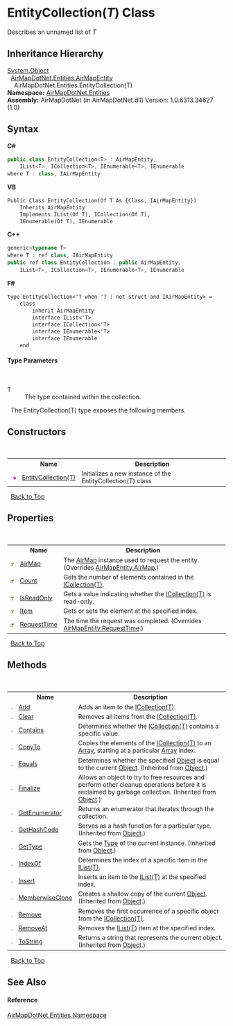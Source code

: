 # EntityCollection(*T*) Class
 

Describes an unnamed list of *T*


## Inheritance Hierarchy
<a href="http://msdn2.microsoft.com/en-us/library/e5kfa45b" target="_blank">System.Object</a><br />&nbsp;&nbsp;<a href="498915d0-8dc8-c249-1048-8f0ca5925baa">AirMapDotNet.Entities.AirMapEntity</a><br />&nbsp;&nbsp;&nbsp;&nbsp;AirMapDotNet.Entities.EntityCollection(T)<br />
**Namespace:**&nbsp;<a href="98571a09-2783-53ee-6a50-029c1c8ea39b">AirMapDotNet.Entities</a><br />**Assembly:**&nbsp;AirMapDotNet (in AirMapDotNet.dll) Version: 1.0.6313.34627 (1.0)

## Syntax

**C#**<br />
``` C#
public class EntityCollection<T> : AirMapEntity, 
	IList<T>, ICollection<T>, IEnumerable<T>, IEnumerable
where T : class, IAirMapEntity

```

**VB**<br />
``` VB
Public Class EntityCollection(Of T As {Class, IAirMapEntity})
	Inherits AirMapEntity
	Implements IList(Of T), ICollection(Of T), 
	IEnumerable(Of T), IEnumerable
```

**C++**<br />
``` C++
generic<typename T>
where T : ref class, IAirMapEntity
public ref class EntityCollection : public AirMapEntity, 
	IList<T>, ICollection<T>, IEnumerable<T>, IEnumerable
```

**F#**<br />
``` F#
type EntityCollection<'T when 'T : not struct and IAirMapEntity> =  
    class
        inherit AirMapEntity
        interface IList<'T>
        interface ICollection<'T>
        interface IEnumerable<'T>
        interface IEnumerable
    end
```


#### Type Parameters
&nbsp;<dl><dt>T</dt><dd>The type contained within the collection.</dd></dl>&nbsp;
The EntityCollection(T) type exposes the following members.


## Constructors
&nbsp;<table><tr><th></th><th>Name</th><th>Description</th></tr><tr><td>![Public method](media/pubmethod.gif "Public method")</td><td><a href="119dd64a-88e2-6527-bb75-e7ca2f360805">EntityCollection(T)</a></td><td>
Initializes a new instance of the EntityCollection(T) class</td></tr></table>&nbsp;
<a href="#entitycollection(*t*)-class">Back to Top</a>

## Properties
&nbsp;<table><tr><th></th><th>Name</th><th>Description</th></tr><tr><td>![Public property](media/pubproperty.gif "Public property")</td><td><a href="e48a0a5c-1494-d76f-6cb0-c12aa312c65a">AirMap</a></td><td>
The <a href="be228503-8740-bc61-66cf-e4c36ebd34e2">AirMap</a> instance used to request the entity.
 (Overrides <a href="032dccf1-d5fa-b40a-8ad6-b150b5708395">AirMapEntity.AirMap</a>.)</td></tr><tr><td>![Public property](media/pubproperty.gif "Public property")</td><td><a href="cfba5102-c9b0-d5c3-9042-f5b74bc79c49">Count</a></td><td>
Gets the number of elements contained in the <a href="http://msdn2.microsoft.com/en-us/library/92t2ye13" target="_blank">ICollection(T)</a>.</td></tr><tr><td>![Public property](media/pubproperty.gif "Public property")</td><td><a href="61f30ba0-634e-cbbe-8d63-dfff0c6ba204">IsReadOnly</a></td><td>
Gets a value indicating whether the <a href="http://msdn2.microsoft.com/en-us/library/92t2ye13" target="_blank">ICollection(T)</a> is read-only.</td></tr><tr><td>![Public property](media/pubproperty.gif "Public property")</td><td><a href="b024bd13-1d62-e7d6-d247-65d781754e13">Item</a></td><td>
Gets or sets the element at the specified index.</td></tr><tr><td>![Public property](media/pubproperty.gif "Public property")</td><td><a href="9b5b8ceb-d9c8-e0f2-f061-2f493724a18c">RequestTime</a></td><td>
The time the request was completed.
 (Overrides <a href="f55e2217-2d86-8a3f-3a3e-f3338517d712">AirMapEntity.RequestTime</a>.)</td></tr></table>&nbsp;
<a href="#entitycollection(*t*)-class">Back to Top</a>

## Methods
&nbsp;<table><tr><th></th><th>Name</th><th>Description</th></tr><tr><td>![Public method](media/pubmethod.gif "Public method")</td><td><a href="304d98c6-9a62-9ced-3073-15b7903368ca">Add</a></td><td>
Adds an item to the <a href="http://msdn2.microsoft.com/en-us/library/92t2ye13" target="_blank">ICollection(T)</a>.</td></tr><tr><td>![Public method](media/pubmethod.gif "Public method")</td><td><a href="ab31b9ed-560e-0b8e-bc13-fccceae3f096">Clear</a></td><td>
Removes all items from the <a href="http://msdn2.microsoft.com/en-us/library/92t2ye13" target="_blank">ICollection(T)</a>.</td></tr><tr><td>![Public method](media/pubmethod.gif "Public method")</td><td><a href="5a665a35-d9c2-dfcc-44af-4ec46636ebe0">Contains</a></td><td>
Determines whether the <a href="http://msdn2.microsoft.com/en-us/library/92t2ye13" target="_blank">ICollection(T)</a> contains a specific value.</td></tr><tr><td>![Public method](media/pubmethod.gif "Public method")</td><td><a href="2b3a8ec7-2166-cf14-5dff-07f0b275f097">CopyTo</a></td><td>
Copies the elements of the <a href="http://msdn2.microsoft.com/en-us/library/92t2ye13" target="_blank">ICollection(T)</a> to an <a href="http://msdn2.microsoft.com/en-us/library/czz5hkty" target="_blank">Array</a>, starting at a particular <a href="http://msdn2.microsoft.com/en-us/library/czz5hkty" target="_blank">Array</a> index.</td></tr><tr><td>![Public method](media/pubmethod.gif "Public method")</td><td><a href="http://msdn2.microsoft.com/en-us/library/bsc2ak47" target="_blank">Equals</a></td><td>
Determines whether the specified <a href="http://msdn2.microsoft.com/en-us/library/e5kfa45b" target="_blank">Object</a> is equal to the current <a href="http://msdn2.microsoft.com/en-us/library/e5kfa45b" target="_blank">Object</a>.
 (Inherited from <a href="http://msdn2.microsoft.com/en-us/library/e5kfa45b" target="_blank">Object</a>.)</td></tr><tr><td>![Protected method](media/protmethod.gif "Protected method")</td><td><a href="http://msdn2.microsoft.com/en-us/library/4k87zsw7" target="_blank">Finalize</a></td><td>
Allows an object to try to free resources and perform other cleanup operations before it is reclaimed by garbage collection.
 (Inherited from <a href="http://msdn2.microsoft.com/en-us/library/e5kfa45b" target="_blank">Object</a>.)</td></tr><tr><td>![Public method](media/pubmethod.gif "Public method")</td><td><a href="f90c4a59-ccfa-fde3-d11a-577a5d310895">GetEnumerator</a></td><td>
Returns an enumerator that iterates through the collection.</td></tr><tr><td>![Public method](media/pubmethod.gif "Public method")</td><td><a href="http://msdn2.microsoft.com/en-us/library/zdee4b3y" target="_blank">GetHashCode</a></td><td>
Serves as a hash function for a particular type.
 (Inherited from <a href="http://msdn2.microsoft.com/en-us/library/e5kfa45b" target="_blank">Object</a>.)</td></tr><tr><td>![Public method](media/pubmethod.gif "Public method")</td><td><a href="http://msdn2.microsoft.com/en-us/library/dfwy45w9" target="_blank">GetType</a></td><td>
Gets the <a href="http://msdn2.microsoft.com/en-us/library/42892f65" target="_blank">Type</a> of the current instance.
 (Inherited from <a href="http://msdn2.microsoft.com/en-us/library/e5kfa45b" target="_blank">Object</a>.)</td></tr><tr><td>![Public method](media/pubmethod.gif "Public method")</td><td><a href="e45fc1ea-4074-e054-8b64-a1d84f989b0d">IndexOf</a></td><td>
Determines the index of a specific item in the <a href="http://msdn2.microsoft.com/en-us/library/5y536ey6" target="_blank">IList(T)</a>.</td></tr><tr><td>![Public method](media/pubmethod.gif "Public method")</td><td><a href="090d3c2e-64b5-96cd-34c5-564374e84b94">Insert</a></td><td>
Inserts an item to the <a href="http://msdn2.microsoft.com/en-us/library/5y536ey6" target="_blank">IList(T)</a> at the specified index.</td></tr><tr><td>![Protected method](media/protmethod.gif "Protected method")</td><td><a href="http://msdn2.microsoft.com/en-us/library/57ctke0a" target="_blank">MemberwiseClone</a></td><td>
Creates a shallow copy of the current <a href="http://msdn2.microsoft.com/en-us/library/e5kfa45b" target="_blank">Object</a>.
 (Inherited from <a href="http://msdn2.microsoft.com/en-us/library/e5kfa45b" target="_blank">Object</a>.)</td></tr><tr><td>![Public method](media/pubmethod.gif "Public method")</td><td><a href="662a0c21-40ac-d7f7-ddcb-e1dd6c29fa63">Remove</a></td><td>
Removes the first occurrence of a specific object from the <a href="http://msdn2.microsoft.com/en-us/library/92t2ye13" target="_blank">ICollection(T)</a>.</td></tr><tr><td>![Public method](media/pubmethod.gif "Public method")</td><td><a href="b9073847-bc2b-5edb-6dea-6b7aab7a88f1">RemoveAt</a></td><td>
Removes the <a href="http://msdn2.microsoft.com/en-us/library/5y536ey6" target="_blank">IList(T)</a> item at the specified index.</td></tr><tr><td>![Public method](media/pubmethod.gif "Public method")</td><td><a href="http://msdn2.microsoft.com/en-us/library/7bxwbwt2" target="_blank">ToString</a></td><td>
Returns a string that represents the current object.
 (Inherited from <a href="http://msdn2.microsoft.com/en-us/library/e5kfa45b" target="_blank">Object</a>.)</td></tr></table>&nbsp;
<a href="#entitycollection(*t*)-class">Back to Top</a>

## See Also


#### Reference
<a href="98571a09-2783-53ee-6a50-029c1c8ea39b">AirMapDotNet.Entities Namespace</a><br />